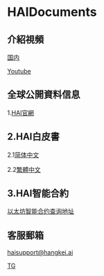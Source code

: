# HAIDocuments

## 介紹視頻

[国内](https://haichain.github.io/HAIDocuments/playMeetHAI/)

[Youtube](https://youtu.be/514zk1YKKH0)

<!-- [恆智鏈基礎概況](https://haichain.github.io/HAIDocuments/HAIIntro/)

[HAI礦池所機制](https://haichain.github.io/HAIDocuments/WorkingsOfHAI/) -->

## 全球公開資料信息

1.[HAI官網](http://www.hangkei.ai/HAI/)

## 2.HAI白皮書

2.1[简体中文](http://www.hangkei.ai/HAI/zh_CN/HAI_whitepaper_zh_CN.pdf)

2.2[繁體中文](http://www.hangkei.ai/HAI/HAI_whitepaper_zh_HK.pdf)

## 3.HAI智能合約

[以太坊智能合约查询地址](https://etherscan.io/token/0x8b54659df7b719cb9b5212211d2d24b0a5d35605)

<!-- [HAI機制重點問題解答](https://haichain.github.io/HAIDocuments/FAQ/)

[上線政策](https://haichain.github.io/HAIDocuments/Policy/)

## 礦池群APP使用教程

### 国内
[礦池群APP使用教程1](https://haichain.github.io/HAIDocuments/Media/HowToUse01_ZH-CN.mp4)

[礦池群APP使用教程2](https://haichain.github.io/HAIDocuments/Media/HowToUse02_ZH-CN.mp4)

[矿池投票、转币以及矿池升级流程](https://haichain.github.io/HAIDocuments/Media/RatTransUpgrd_ZH-CN.mp4)

### Youtube
[礦池群APP使用教程1](https://youtu.be/FPLfXS-hhQQ)

[礦池群APP使用教程2](https://youtu.be/9K_dlfC8FCU)

[矿池投票、转币以及矿池升级流程](https://youtu.be/QnLnQXEGmGU) -->

## 客服郵箱

haisupport@hangkei.ai

[TG](https://t.me/joinchat/KORSaxQ8V77bUxpePU7-iA)
